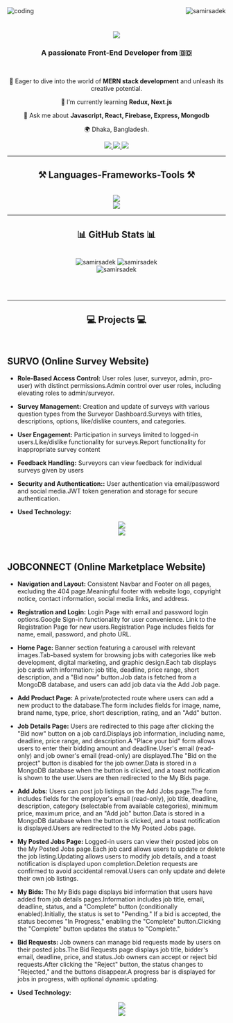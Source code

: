 

<img align='center' alt='coding' src='https://media.licdn.com/dms/image/D5616AQFG60xaS3kYMg/profile-displaybackgroundimage-shrink_350_1400/0/1702117946762?e=1707350400&v=beta&t=_ZuxcmPFqD_EVK-mvvLjKdZDqQ0O_LGsI-5T6HW8uL0'>

<img align="right" src="https://komarev.com/ghpvc/?username=samirsadek&label=Profile%20views&color=0e75b6&style=flat" alt="samirsadek" />
<h1 align="center">
    <img src="https://readme-typing-svg.herokuapp.com/?font=Righteous&size=35&center=true&vCenter=true&width=500&height=70&duration=4000&lines=Hi+There!+👋;+I'm+Samir+Sadek!;" />
</h1>

<h3 align="center">A passionate Front-End Developer from 🇧🇩</h3>

<br/>

<div align="center">
 
 🔭 Eager to dive into the world of **MERN stack development** and unleash its creative potential.
 
 🌱 I’m currently learning **Redux, Next.js**

💬 Ask me about **Javascript, React, Firebase, Express, Mongodb**

🌍 Dhaka, Bangladesh.

 </div>

<div align="center"> 
  <a href="mailto:samirsadek1009@gmail.com">
    <img src="https://img.shields.io/badge/Gmail-333333?style=for-the-badge&logo=gmail&logoColor=red" />
  </a>
  <a href="https://www.linkedin.com/in/samir-sadek-9487a6132" target="_blank">
    <img src="https://img.shields.io/badge/LinkedIn-0077B5?style=for-the-badge&logo=linkedin&logoColor=white" target="_blank" />
  </a>
  <a href="https://github.com/SamirSadek" target="_blank">
     <img src="https://img.shields.io/badge/github-FF5722?style=for-the-badge&logo=github&logoColor=white" target="_blank" /> <!-- sqlite, safari, google-chrome are other good icon options -->
  </a>
</div>
    

 <hr/>

<h2 align="center">⚒️ Languages-Frameworks-Tools ⚒️</h2>

<br/>
<div align="center">
    <img src="https://skillicons.dev/icons?i=react,html,css,vscode,github,figma,tailwind,git" /><br>
    <img src="https://skillicons.dev/icons?i=nodejs,python,javascript,express,firebase,mongodb,c" /><br>
</div>

<hr/>

<h2 align="center">📊 GitHub Stats 📊</h2>
<br>
<div align=center>
<img  src="https://github-readme-stats.vercel.app/api/top-langs?username=samirsadek&show_icons=true&locale=en&layout=compact" alt="samirsadek" />  <img src="https://github-readme-stats.vercel.app/api?username=samirsadek&show_icons=true&locale=en" alt="samirsadek" />
  <br/>
  <img  src="https://github-readme-streak-stats.herokuapp.com/?user=samirsadek&" alt="samirsadek" />
</div>

<br/><br/>

<hr/>

<h2 align="center">💻 Projects 💻</h2>
<br/>


## SURVO (Online Survey Website)

* **Role-Based Access Control:** User roles (user, surveyor, admin, pro-user) with distinct permissions.Admin control over user roles, including elevating roles to admin/surveyor.

* **Survey Management:** Creation and update of surveys with various question types from the Surveyor Dashboard.Surveys with titles, descriptions, options, like/dislike counters, and categories.

* **User Engagement:** Participation in surveys limited to logged-in users.Like/dislike functionality for surveys.Report functionality for inappropriate survey content

* **Feedback Handling:** Surveyors can view feedback for individual surveys given by users 

* **Security and Authentication::** User authentication via email/password and social media.JWT token generation and storage for secure authentication.
* **Used Technology:**  <div align="center">
    <img src="https://skillicons.dev/icons?i=react,html,css,vscode,github,tailwind,git" /><br>
    <img src="https://skillicons.dev/icons?i=nodejs,javascript,express,firebase,mongodb,jwt" /><br>
</div>
<br/>

## JOBCONNECT (Online Marketplace Website)
* **Navigation and Layout:** Consistent Navbar and Footer on all pages, excluding the 404 page.Meaningful footer with website logo, copyright notice, contact information, social media links, and address.

* **Registration and Login:** Login Page with email and password login options.Google Sign-in functionality for user convenience. Link to the Registration Page for new users.Registration Page includes fields for name, email, password, and photo URL.

* **Home Page:** Banner section featuring a carousel with relevant images.Tab-based system for browsing jobs with categories like web development, digital marketing, and graphic design.Each tab displays job cards with information: job title, deadline, price range, short description, and a "Bid now" button.Job data is fetched from a MongoDB database, and users can add job data via the Add Job page.

* **Add Product Page:** A private/protected route where users can add a new product to the database.The form includes fields for image, name, brand name, type, price, short description, rating, and an "Add" button.

* **Job Details Page:** Users are redirected to this page after clicking the "Bid now" button on a job card.Displays job information, including name, deadline, price range, and description.A "Place your bid" form allows users to enter their bidding amount and deadline.User's email (read-only) and job owner's email (read-only) are displayed.The "Bid on the project" button is disabled for the job owner.Data is stored in a MongoDB database when the button is clicked, and a toast notification is shown to the user.Users are then redirected to the My Bids page.


* **Add Jobs:** Users can post job listings on the Add Jobs page.The form includes fields for the employer's email (read-only), job title, deadline, description, category (selectable from available categories), minimum price, maximum price, and an "Add job" button.Data is stored in a MongoDB database when the button is clicked, and a toast notification is displayed.Users are redirected to the My Posted Jobs page.

* **My Posted Jobs Page:** Logged-in users can view their posted jobs on the My Posted Jobs page.Each job card allows users to update or delete the job listing.Updating allows users to modify job details, and a toast notification is displayed upon completion.Deletion requests are confirmed to avoid accidental removal.Users can only update and delete their own job listings.

* **My Bids:** The My Bids page displays bid information that users have added from job details pages.Information includes job title, email, deadline, status, and a "Complete" button (conditionally enabled).Initially, the status is set to "Pending." If a bid is accepted, the status becomes "In Progress," enabling the "Complete" button.Clicking the "Complete" button updates the status to "Complete."

* **Bid Requests:** Job owners can manage bid requests made by users on their posted jobs.The Bid Requests page displays job title, bidder's email, deadline, price, and status.Job owners can accept or reject bid requests.After clicking the "Reject" button, the status changes to "Rejected," and the buttons disappear.A progress bar is displayed for jobs in progress, with optional dynamic updating.
* **Used Technology:**  <div align="center">
    <img src="https://skillicons.dev/icons?i=react,html,css,vscode,github,tailwind,git" /><br>
    <img src="https://skillicons.dev/icons?i=nodejs,javascript,express,firebase,mongodb,jwt" /><br>
</div>
<br/>


  






